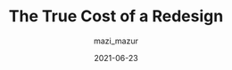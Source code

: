 ---
author: mazi_mazur
date: 2021-06-23
layout: post.njk
publisher: uxdesigncc
tags:
  - article
  - meta
  - redesign
target_url: https://uxdesign.cc/the-true-cost-of-a-redesign-a52c67c5bbbd
title: The True Cost of a Redesign
---